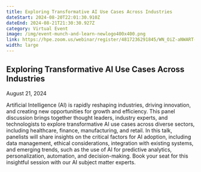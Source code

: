 ```yaml
---
title: Exploring Transformative AI Use Cases Across Industries
dateStart: 2024-08-20T22:01:30.910Z
dateEnd: 2024-08-21T21:30:30.927Z
category: Virtual Event
image: /img/event-munch-and-learn-newlogo400x400.png
link: https://hpe.zoom.us/webinar/register/4817236291845/WN_OiZ-aNWART-EuK__XjQ_gw
width: large
---
```

## Exploring Transformative AI Use Cases Across Industries

August 21, 2024

Artificial Intelligence (AI) is rapidly reshaping industries, driving innovation, and creating new opportunities for growth and efficiency. This panel discussion brings together thought leaders, industry experts, and technologists to explore transformative AI use cases across diverse sectors, including healthcare, finance, manufacturing, and retail. In this talk, panelists will share insights on the critical factors for AI adoption, including data management, ethical considerations, integration with existing systems, and emerging trends, such as the use of AI for predictive analytics, personalization, automation, and decision-making. Book your seat for this insightful session with our AI subject matter experts.
